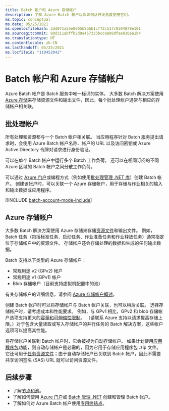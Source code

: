 ```yaml
---
title: Batch 帐户和 Azure 存储帐户
description: 了解 Azure Batch 帐户以及如何从开发角度使用它们。
ms.topic: conceptual
ms.date: 05/25/2021
ms.openlocfilehash: 3dd071a55e8605b8b5b1cf72c517c9304878e101
ms.sourcegitcommit: 80d311abffb2d9a457333bcca898dfae830ea1b4
ms.translationtype: HT
ms.contentlocale: zh-CN
ms.lasthandoff: 05/25/2021
ms.locfileid: "110452042"
---
```

# <a name="batch-accounts-and-azure-storage-accounts"></a>Batch 帐户和 Azure 存储帐户

Azure Batch 帐户是 Batch 服务中唯一标识的实体。 大多数 Batch 解决方案使用 [Azure 存储](../storage/index.yml)来存储资源文件和输出文件，因此，每个批处理帐户通常与相应的存储帐户相关联。

## <a name="batch-accounts"></a>批处理帐户

所有处理和资源都与一个 Batch 帐户相关联。 当应用程序针对 Batch 服务提出请求时，会使用 Azure Batch 帐户名称、帐户的 URL 以及访问密钥或 Azure Active Directory 令牌对请求进行身份验证。

可以在单个 Batch 帐户中运行多个 Batch 工作负荷。 还可以在相同订阅的不同 Azure 区域的 Batch 帐户之间分散工作负荷。

可以通过 [Azure 门户](batch-account-create-portal.md)或编程方式（例如使用[批处理管理 .NET 库](batch-management-dotnet.md)）创建 Batch 帐户。 创建该帐户时，可以关联一个 Azure 存储帐户，用于存储与作业相关的输入和输出数据或应用程序。

[!INCLUDE [batch-account-mode-include](../../includes/batch-account-mode-include.md)]


## <a name="azure-storage-accounts"></a>Azure 存储帐户

大多数 Batch 解决方案使用 Azure 存储来存储[资源文件](resource-files.md)和输出文件。 例如，Batch 任务（包括标准任务、启动任务、作业准备任务和作业释放任务）通常指定位于存储帐户中的资源文件。 存储帐户还会存储处理的数据和生成的任何输出数据。

Batch 支持以下类型的 Azure 存储帐户：

- 常规用途 v2 (GPv2) 帐户
- 常规用途 v1 (GPv1) 帐户
- Blob 存储帐户（目前支持虚拟机配置中的池）

有关存储帐户的详细信息，请参阅 [Azure 存储帐户概述](../storage/common/storage-account-overview.md)。

创建 Batch 帐户时可以将存储帐户与 Batch 帐户关联，也可以稍后关联。 选择存储帐户时，请考虑成本和性能要求。 例如，与 GPv1 相比，GPv2 和 blob 存储帐户选项支持更大的[容量和可伸缩性限制](https://azure.microsoft.com/blog/announcing-larger-higher-scale-storage-accounts/)。 （请联系 Azure 支持以请求提高存储上限。）对于包含大量读取或写入存储帐户的并行任务的 Batch 解决方案，这些帐户选项可以提高其性能。

将存储帐户关联到 Batch 帐户时，它会被视为自动存储帐户。 如果计划使用[应用程序包](batch-application-packages.md)功能，则自动存储帐户是必需的，因为它用于存储应用程序包 .zip 文件。 它还可用于[任务资源文件](resource-files.md#storage-container-name-autostorage)；由于自动存储帐户已关联到 Batch 帐户，因此不需要共享访问签名 (SAS) URL 就可以访问资源文件。

## <a name="next-steps"></a>后续步骤

- 了解[节点和池](nodes-and-pools.md)。
- 了解如何使用 [Azure 门户](batch-account-create-portal.md)或 [Batch 管理 .NET](batch-management-dotnet.md) 创建和管理 Batch 帐户。
- 了解如何对 Azure Batch 帐户使用[专用终结点](private-connectivity.md)。
